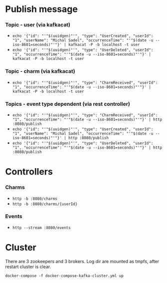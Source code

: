 # Publish message

### Topic - user (via kafkacat)

* `echo '{"id": "'"$(uuidgen)"'", "type": "UserCreated", "userId": "1", "userName": "Michal Sadel", "occurrenceTime": "'"$(date -u --iso-8601=seconds)"'"}' | kafkacat -P -b localhost -t user`
* `echo '{"id": "'"$(uuidgen)"'", "type": "UserDeleted", "userId": "1", "occurrenceTime": "'"$(date -u --iso-8601=seconds)"'"}' | kafkacat -P -b localhost -t user`

### Topic - charm (via kafkacat)

* `echo '{"id": "'"$(uuidgen)"'", "type": "CharmReceived", "userId": "1", "occurrenceTime": "'"$(date -u --iso-8601=seconds)"'"}' | kafkacat -P -b localhost -t user`

### Topics - event type dependent (via rest controller)

* `echo '{"id": "'"$(uuidgen)"'", "type": "CharmReceived", "userId": "1", "occurrenceTime": "'"$(date -u --iso-8601=seconds)"'"}' | http :8080/publish`
* `echo '{"id": "'"$(uuidgen)"'", "type": "UserCreated", "userId": "1", "userName": "Michal Sadel", "occurrenceTime": "'"$(date -u --iso-8601=seconds)"'"}' | http :8080/publish`
* `echo '{"id": "'"$(uuidgen)"'", "type": "UserDeleted", "userId": "1", "occurrenceTime": "'"$(date -u --iso-8601=seconds)"'"}' | http :8080/publish`

# Controllers

### Charms

* `http -b :8080/charms`
* `http -b :8080/charms/{userId}`

### Events

* `http --stream :8080/events`

# Cluster

There are 3 zookeepers and 3 brokers. Log dir are mounted as tmpfs, after restart cluster is clear.

`docker-compose -f docker-compose-kafka-cluster.yml up`